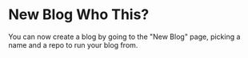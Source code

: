 # New Blog Who This?

You can now create a blog by going to the "New Blog" page, picking a name and a repo to run your blog from.
